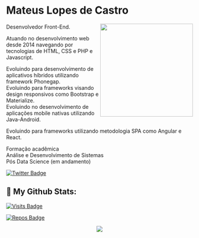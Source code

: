 # Mateus Lopes de Castro

Desenvolvedor Front-End.
<img src="https://user-images.githubusercontent.com/77696623/138019577-9842afd9-9504-453f-9791-f4d43ec62dab.png" width="250" align="right">
<p>Atuando no desenvolvimento web desde 2014 navegando por tecnologias de HTML, CSS e PHP e Javascript.</p>
Evoluindo para desenvolvimento de aplicativos híbridos utilizando framework Phonegap.<br>
Evoluindo para frameworks visando design responsivos como Bootstrap e Materialize.<br>
Evoluindo no desenvolvimento de aplicações mobile nativas utilizando Java-Android.<br>
<p>Evoluindo para frameworks utilizando metodologia SPA como Angular e React. </p>


Formação acadêmica<br>
Análise e Desenvolvimento de Sistemas<br>
Pós Data Science (em andamento)

[![Twitter Badge](https://img.shields.io/badge/-@MLC_Mateus-6633cc?style=flat-square&labelColor=6633cc&logo=twitter&logoColor=white&link=https://twitter.com/MLC_Mateus)](https://twitter.com/MLC_Mateus)

## 📑 My Github Stats:

[![Visits Badge](https://badges.pufler.dev/visits/mateus-lopes-de-castro/mateus-lopes-de-castro?style=for-the-badge)](https://github.com/mateus-lopes-de-castro/mateus-lopes-de-castro)

[![Repos Badge](https://badges.pufler.dev/repos/mateus-lopes-de-castro?style=for-the-badge&logo=github)](https://badges.pufler.dev)

<p align = "center">
  <img src = "https://github-readme-stats.vercel.app/api?username=mateus-lopes-de-castro&show_icons=true&theme=algolia&line_height=27">
</p>
